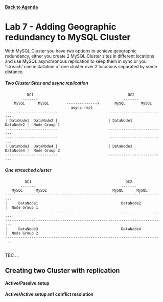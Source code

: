 **[Back to Agenda](./../README.md)**

# Lab 7 - Adding Geographic redundancy to MySQL Cluster

With MySQL Cluster you have two options to achieve geographic redundancy, either you create 2 MySQL Cluster sites in different locations and use MySQL asynchronous replication to keep them in sync or you 'streach' one installation of one cluster over 2 locations separated by some distance.

##### Two Cluster Sites and async replication
``` 
          DC1                                           DC2
        -------                                       -------
    MySQL      MySQL        -------------->       MySQL       MySQL
                              async repl
------------------------                       --------------------------
| DataNode1  DataNode2 |                       | DataNode1    DataNode2 |  Node Group 1
------------------------                       --------------------------
------------------------                       --------------------------
| DataNode3  DataNode4 |                       | DataNode3    DataNode4 |  Node Group 2
------------------------                       --------------------------
```
##### One streached cluster
```
         DC1                                           DC2
       -------                                       -------
   MySQL      MySQL                              MySQL      MySQL
-------------------------------------------------------------------------
|     DataNode1                                      DataNode2          |  Node Group 1
-------------------------------------------------------------------------
-------------------------------------------------------------------------
|     DataNode3                                      DataNode4          |  Node Group 2
-------------------------------------------------------------------------
 
```

TBC ...

Creating two Cluster with replication
---------------

#### Active/Passive setup

#### Active/Active setup anf conflict resolution

